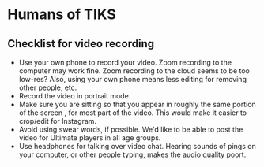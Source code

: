 # Humans of TIKS

## Checklist for video recording

-   Use your own phone to record your video. Zoom recording to the computer may
    work fine. Zoom recording to the cloud seems to be too low-res? Also, using
    your own phone means less editing for removing other people, etc.
-   Record the video in portrait mode.
-   Make sure you are sitting so that you appear in roughly the same portion of
    the screen , for most part of the video. This would make it easier to
    crop/edit for Instagram.
-   Avoid using swear words, if possible. We'd like to be able to post the video
    for Ultimate players in all age groups.
-   Use headphones for talking over video chat. Hearing sounds of pings on your
    computer, or other people typing, makes the audio quality poort.
